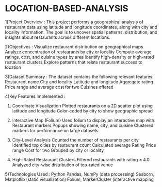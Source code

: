 # LOCATION-BASED-ANALYSIS
1)Project Overview : 
This project performs a geographical analysis of restaurant data using latitude and longitude coordinates, along with city and locality information. The goal is to uncover spatial patterns, distribution, and insights about restaurants across different locations.

2)Objectives : 
Visualize restaurant distribution on geographical maps
Analyze concentration of restaurants by city or locality
Compute average ratings, cost, and cuisine types by area
Identify high-density or high-rated restaurant clusters
Explore patterns that relate restaurant success to location

3)Dataset Summary : 
The dataset contains the following relevant features:
Restaurant name
City and locality
Latitude and longitude
Aggregate rating
Price range and average cost for two
Cuisines offered

4)Key Features Implemented : 
1. Coordinate Visualization
Plotted restaurants on a 2D scatter plot using latitude and longitude
Color-coded by city to show geographic spread

2. Interactive Map (Folium)
Used folium to display an interactive map with:
Restaurant markers
Popups showing name, city, and cuisine
Clustered markers for performance on large datasets

3. City-Level Analysis
Counted the number of restaurants per city
Identified top cities by restaurant count
Calculated average
Rating
Price range
Cost for two
Grouped by city or locality

4. High-Rated Restaurant Clusters
Filtered restaurants with rating ≥ 4.0
Analyzed city-wise distribution of top-rated venue

5)Technologies Used : 
Python
Pandas, NumPy (data processing)
Seaborn, Matplotlib (static visualization)
Folium, MarkerCluster (interactive mapping

